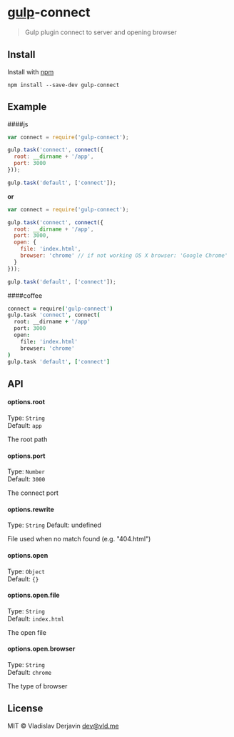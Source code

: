 # [gulp](https://github.com/wearefractal/gulp)-connect

> Gulp plugin connect to server and opening browser

## Install

Install with [npm](https://npmjs.org/package/gulp-mocha)

```
npm install --save-dev gulp-connect
```


## Example

####js
```js
var connect = require('gulp-connect');

gulp.task('connect', connect({
  root: __dirname + '/app',
  port: 3000
}));

gulp.task('default', ['connect']);
```

**or**

```js
var connect = require('gulp-connect');

gulp.task('connect', connect({
  root: __dirname + '/app',
  port: 3000,
  open: {
    file: 'index.html',
    browser: 'chrome' // if not working OS X browser: 'Google Chrome'
  }
}));

gulp.task('default', ['connect']);
```


####coffee
```coffee
connect = require('gulp-connect')
gulp.task 'connect', connect(
  root: __dirname + '/app'
  port: 3000
  open:
    file: 'index.html'
    browser: 'chrome'
)
gulp.task 'default', ['connect']
```


## API

#### options.root

Type: `String`  
Default: `app`

The root path

#### options.port

Type: `Number`  
Default: `3000`

The connect port

#### options.rewrite

Type: `String`
Default: undefined

File used when no match found (e.g. "404.html")

#### options.open

Type: `Object`  
Default: `{}`

#### options.open.file

Type: `String`  
Default: `index.html`

The open file

#### options.open.browser

Type: `String`  
Default: `chrome`

The type of browser


## License

MIT © Vladislav Derjavin <dev@vld.me>
